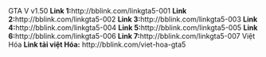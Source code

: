 <html>
<head>
      <title>Link Tải GTA V Full google Drive</title>
</head>
  <body>
    GTA V v1.50
    <b>Link 1:</b>http://bblink.com/linkgta5-001
    <b>Link 2:</b>http://bblink.com/linkgta5-002
    <b>Link 3:</b>http://bblink.com/linkgta5-003
    <b>Link 4:</b>http://bblink.com/linkgta5-004
    <b>Link 5:</b>http://bblink.com/linkgta5-005
    <b>Link 6:</b>http://bblink.com/linkgta5-006
    <b>Link 7:</b>http://bblink.com/linkgta5-007
    Việt Hóa
    <b>Link tải việt Hóa:</b> http://bblink.com/viet-hoa-gta5
  </body>
</html>   
